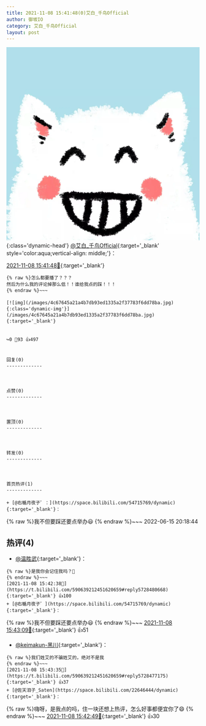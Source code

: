 ```yaml
---
title: 2021-11-08 15:41:48(0)艾白_千鸟Official
author: 御坂IO
category: 艾白_千鸟Official
layout: post
---
```


![img](/images/9ae8b9445fd0665cc014d9080156a45271be73c6.jpg){:class='dynamic-head'}
[@艾白_千鸟Official](https://space.bilibili.com/334537711/dynamic){:target='_blank' style='color:aqua;vertical-align: middle;'}：

[2021-11-08 15:41:48🔗](https://t.bilibili.com/590639212451620659){:target='_blank'}

~~~
{% raw %}怎么都要播了？？？
然后为什么我的评论掉那么低！！谁给我点的踩！！！
{% endraw %}~~~

[![img](/images/4c67645a21a4b7db93ed1335a2f37783f6dd78ba.jpg){:class='dynamic-img'}](/images/4c67645a21a4b7db93ed1335a2f37783f6dd78ba.jpg){:target='_blank'}


↪️0 💬93 👍497


回复(0)
-------------



点赞(0)
-------------



置顶(0)
-------------



转发(0)
-------------



首页热评(1)
-------------

+ [@右楯月夜子゛：](https://space.bilibili.com/54715769/dynamic){:target='_blank'}：
~~~
{% raw %}我不但要踩还要点举办😃
{% endraw %}~~~
2022-06-15 20:18:44


热评(4)
-------------

+ [@温胜武](https://space.bilibili.com/33630561/dynamic){:target='_blank'}：
~~~
{% raw %}是我你会记住我吗？👀
{% endraw %}~~~
[2021-11-08 15:42:38🔗](https://t.bilibili.com/590639212451620659#reply5728480668){:target='_blank'} 👍100
+ [@右楯月夜子゛](https://space.bilibili.com/54715769/dynamic){:target='_blank'}：
~~~
{% raw %}我不但要踩还要点举办😃
{% endraw %}~~~
[2021-11-08 15:43:09🔗](https://t.bilibili.com/590639212451620659#reply5728476558){:target='_blank'} 👍51
+ [@keimakun-黑川](https://space.bilibili.com/11466143/dynamic){:target='_blank'}：
~~~
{% raw %}我们姓艾的不骗姓艾的，绝对不是我
{% endraw %}~~~
[2021-11-08 15:43:35🔗](https://t.bilibili.com/590639212451620659#reply5728477175){:target='_blank'} 👍37
+ [@佐天泪子_Saten](https://space.bilibili.com/22646444/dynamic){:target='_blank'}：
~~~
{% raw %}嗨呀，是我点的吗，住一块还想上热评，怎么好事都便宜你了😄
{% endraw %}~~~
[2021-11-08 15:42:49🔗](https://t.bilibili.com/590639212451620659#reply5728476136){:target='_blank'} 👍30


